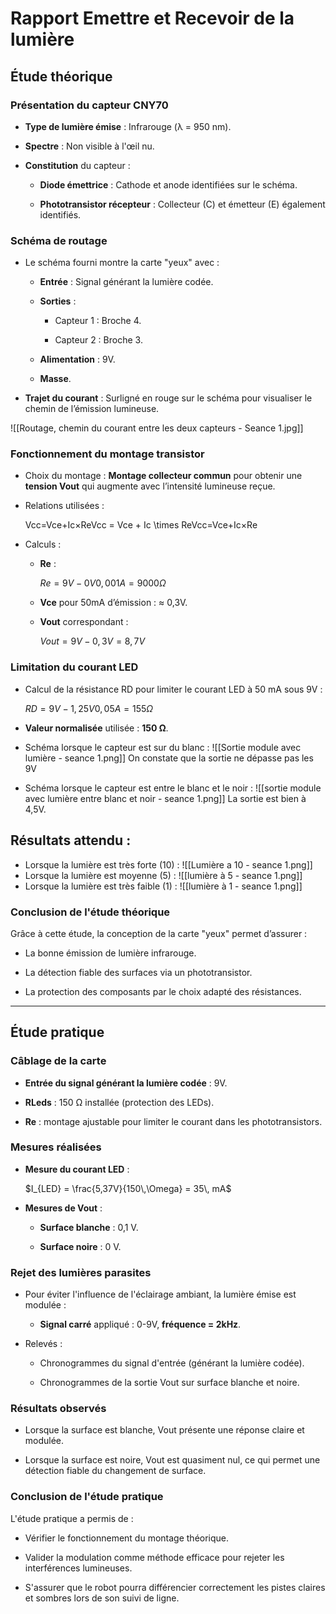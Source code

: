 # Rapport Emettre et Recevoir de la lumière
## Étude théorique

### Présentation du capteur CNY70

- **Type de lumière émise** : Infrarouge (λ = 950 nm).
    
- **Spectre** : Non visible à l'œil nu.
    
- **Constitution** du capteur :
    
    - **Diode émettrice** : Cathode et anode identifiées sur le schéma.
        
    - **Phototransistor récepteur** : Collecteur (C) et émetteur (E) également identifiés.
        

### Schéma de routage

- Le schéma fourni montre la carte "yeux" avec :
    
    - **Entrée** : Signal générant la lumière codée.
        
    - **Sorties** :
        
        - Capteur 1 : Broche 4.
            
        - Capteur 2 : Broche 3.
            
    - **Alimentation** : 9V.
        
    - **Masse**.
        
- **Trajet du courant** : Surligné en rouge sur le schéma pour visualiser le chemin de l’émission lumineuse.
    
![[Routage, chemin du courant entre les deux capteurs - Seance 1.jpg]]
### Fonctionnement du montage transistor

- Choix du montage : **Montage collecteur commun** pour obtenir une **tension Vout** qui augmente avec l’intensité lumineuse reçue.
    
- Relations utilisées :
    
    Vcc=Vce+Ic×ReVcc = Vce + Ic \times ReVcc=Vce+Ic×Re
- Calculs :
    
    - **Re** :
        
        $Re=9V−0V0,001A=9000 Ω$
    - **Vce** pour 50mA d’émission : ≈ 0,3V.
        
    - **Vout** correspondant :
        
        $Vout=9V−0,3V=8,7V$

### Limitation du courant LED

- Calcul de la résistance RD pour limiter le courant LED à 50 mA sous 9V :
    
    $RD=9V−1,25V0,05A=155 Ω$
- **Valeur normalisée** utilisée : **150 Ω**.
	
- Schéma lorsque le capteur est sur du blanc :
	![[Sortie module avec lumière - seance 1.png]]
	On constate que la sortie ne dépasse pas les 9V
- Schéma lorsque le capteur est entre le blanc et le noir :
	![[sortie module avec lumière entre blanc et noir - seance 1.png]]
	La sortie est bien à 4,5V.
## Résultats attendu :
- Lorsque la lumière est très forte (10) :
	![[Lumière a 10 - seance 1.png]]
- Lorsque la lumière est moyenne (5) :
	![[lumière à 5 - seance 1.png]]
- Lorsque la lumière est très faible (1) :
	![[lumière à 1 - seance 1.png]]
### Conclusion de l'étude théorique

Grâce à cette étude, la conception de la carte "yeux" permet d’assurer :

- La bonne émission de lumière infrarouge.
    
- La détection fiable des surfaces via un phototransistor.
    
- La protection des composants par le choix adapté des résistances.
    

---

## Étude pratique

### Câblage de la carte

- **Entrée du signal générant la lumière codée** : 9V.
    
- **RLeds** : 150 Ω installée (protection des LEDs).
    
- **Re** : montage ajustable pour limiter le courant dans les phototransistors.
    

### Mesures réalisées

- **Mesure du courant LED** :
    
    $I_{LED} = \frac{5,37V}{150\,\Omega} = 35\, mA$
- **Mesures de Vout** :
    
    - **Surface blanche** : 0,1 V.
        
    - **Surface noire** : 0 V.
        

### Rejet des lumières parasites

- Pour éviter l'influence de l'éclairage ambiant, la lumière émise est modulée :
    
    - **Signal carré** appliqué : 0-9V, **fréquence = 2kHz**.
        
- Relevés :
    
    - Chronogrammes du signal d'entrée (générant la lumière codée).
        
    - Chronogrammes de la sortie Vout sur surface blanche et noire.
        

### Résultats observés

- Lorsque la surface est blanche, Vout présente une réponse claire et modulée.
    
- Lorsque la surface est noire, Vout est quasiment nul, ce qui permet une détection fiable du changement de surface.
    

### Conclusion de l'étude pratique

L'étude pratique a permis de :

- Vérifier le fonctionnement du montage théorique.
    
- Valider la modulation comme méthode efficace pour rejeter les interférences lumineuses.
    
- S'assurer que le robot pourra différencier correctement les pistes claires et sombres lors de son suivi de ligne.